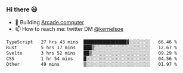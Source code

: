 ### Hi there 😃

- 🔨 Building [Arcade.computer](https://arcade.computer)
- 📫 How to reach me: twitter DM [@kernelsoe](https://twitter.com/kernelsoe)

<!--START_SECTION:waka-->

```txt
TypeScript   27 hrs 43 mins  ████████████████▓░░░░░░░░   66.46 %
Rust         5 hrs 17 mins   ███▒░░░░░░░░░░░░░░░░░░░░░   12.67 %
Svelte       3 hrs 52 mins   ██▒░░░░░░░░░░░░░░░░░░░░░░   09.29 %
CSS          1 hr 54 mins    █░░░░░░░░░░░░░░░░░░░░░░░░   04.56 %
Other        49 mins         ▒░░░░░░░░░░░░░░░░░░░░░░░░   01.97 %
```

<!--END_SECTION:waka-->
